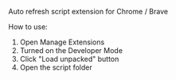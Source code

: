 Auto refresh script extension for Chrome / Brave

How to use:
1. Open Manage Extensions
2. Turned on the Developer Mode
3. Click "Load unpacked" button
4. Open the script folder
